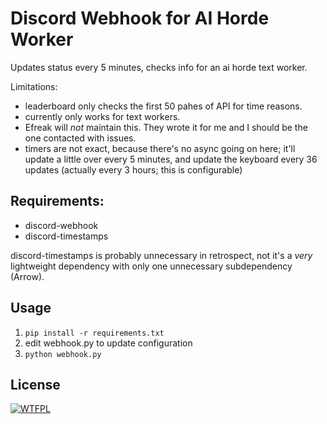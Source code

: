 # Discord Webhook for AI Horde Worker

Updates status every 5 minutes, checks info for an ai horde text worker.

Limitations:
- leaderboard only checks the first 50 pahes of API for time reasons.
- currently only works for text workers.
- Efreak will *not* maintain this. They wrote it for me and I should be the one contacted with issues.
- timers are not exact, because there's no async going on here; it'll update a little over every 5 minutes, and update the keyboard every 36 updates (actually every 3 hours; this is configurable)

## Requirements:
- discord-webhook
- discord-timestamps

discord-timestamps is probably unnecessary in retrospect, not it's a *very* lightweight dependency with only one unnecessary subdependency (Arrow).

## Usage
1. `pip install -r requirements.txt`
2. edit webhook.py to update configuration
3. `python webhook.py`


## License
[![WTFPL](http://www.wtfpl.net/wp-content/uploads/2012/12/wtfpl.svg)](http://www.wtfpl.net)
